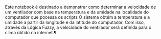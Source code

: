 Este notebook é destinado a demonstrar como determinar a velocidade de um ventilador com base na temperatura e da umidade na localidade do computador que pocessa os scripts
O sistema obtém a temperatura e a umidade a partir da longitude e da latitude do computador. Com isso, através da Lógica Fuzzy, a velocidade do ventilador será definida para o clima obtido na internet.¶
